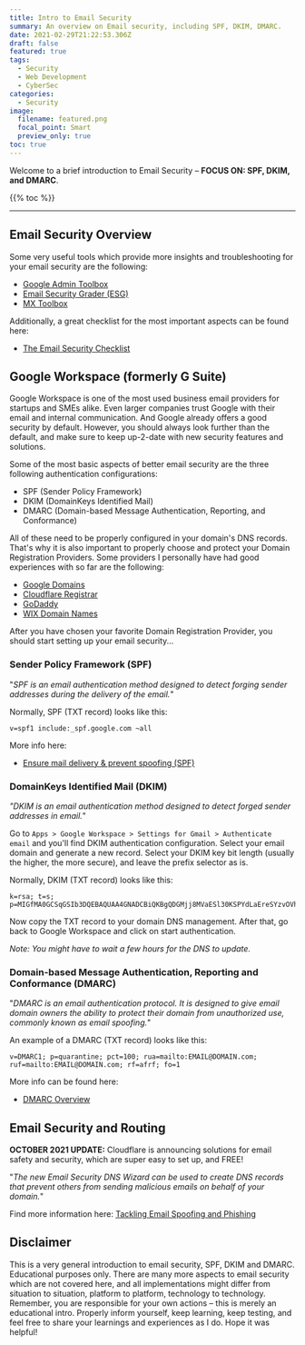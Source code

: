 ```yaml
---
title: Intro to Email Security
summary: An overview on Email security, including SPF, DKIM, DMARC.
date: 2021-02-29T21:22:53.306Z
draft: false
featured: true
tags:
  - Security
  - Web Development
  - CyberSec
categories:
  - Security
image:
  filename: featured.png
  focal_point: Smart
  preview_only: true
toc: true
---
```


Welcome to a brief introduction to Email Security – **FOCUS ON: SPF, DKIM, and DMARC**.

{{% toc %}}

* * *

## Email Security Overview

Some very useful tools which provide more insights and troubleshooting for your email security are the following:

* [Google Admin Toolbox](https://toolbox.googleapps.com/apps/main/)
* [Email Security Grader (ESG)](https://www.emailsecuritygrader.com/)
* [MX Toolbox](https://mxtoolbox.com/)

Additionally, a great checklist for the most important aspects can be found here:

* [The Email Security Checklist](https://www.upguard.com/blog/the-email-security-checklist)


## Google Workspace (formerly G Suite)

Google Workspace is one of the most used business email providers for startups and SMEs alike. Even larger companies trust Google with their email and internal communication. And Google already offers a good security by default. However, you should always look further than the default, and make sure to keep up-2-date with new security features and solutions.

Some of the most basic aspects of better email security are the three following authentication configurations:

* SPF (Sender Policy Framework)
* DKIM (DomainKeys Identified Mail)
* DMARC (Domain-based Message Authentication, Reporting, and Conformance)

All of these need to be properly configured in your domain's DNS records. That's why it is also important to properly choose and protect your Domain Registration Providers. Some providers I personally have had good experiences with so far are the following:

* [Google Domains](https://domains.google/)
* [Cloudflare Registrar](https://www.cloudflare.com/products/registrar/)
* [GoDaddy](https://www.godaddy.com/)
* [WIX Domain Names](https://www.wix.com/domain/names)

After you have chosen your favorite Domain Registration Provider, you should start setting up your email security...


### Sender Policy Framework (SPF)

"_SPF is an email authentication method designed to detect forging sender addresses during the delivery of the email._"

Normally, SPF (TXT record) looks like this:
```
v=spf1 include:_spf.google.com ~all
```

More info here:

* [Ensure mail delivery & prevent spoofing (SPF)](https://support.google.com/a/answer/33786)


### DomainKeys Identified Mail (DKIM)

_"DKIM is an email authentication method designed to detect forged sender addresses in email._"

Go to `Apps > Google Workspace > Settings for Gmail > Authenticate email` and you'll find DKIM authentication configuration. Select your email domain and generate a new record. Select your DKIM key bit length (usually the higher, the more secure), and leave the prefix selector as is.

Normally, DKIM (TXT record) looks like this:
```
k=rsa; t=s; p=MIGfMA0GCSqGSIb3DQEBAQUAA4GNADCBiQKBgQDGMjj8MVaESl30KSPYdLaEreSYzvOVh15u9YKAmTLgk1ecr4BCRq3Vkg3Xa2QrEQWbIvQj9FNqBYOr3XIczzU8gkK5Kh42P4C3DgNiBvlNNk2BlA5ITN/EvVAn/ImjoGq5IrcO+hAj2iSAozYTEpJAKe0NTrj49CIkj5JI6ibyJwIDAQAB
```

Now copy the TXT record to your domain DNS management.
After that, go back to Google Workspace and click on start authentication.

_Note: You might have to wait a few hours for the DNS to update._


### Domain-based Message Authentication, Reporting and Conformance (DMARC)

"_DMARC is an email authentication protocol. It is designed to give email domain owners the ability to protect their domain from unauthorized use, commonly known as email spoofing._"

An example of a DMARC (TXT record) looks like this:
```
v=DMARC1; p=quarantine; pct=100; rua=mailto:EMAIL@DOMAIN.com; ruf=mailto:EMAIL@DOMAIN.com; rf=afrf; fo=1
```

More info can be found here:

* [DMARC Overview](https://dmarc.org/overview/)


## Email Security and Routing

**OCTOBER 2021 UPDATE:** Cloudflare is announcing solutions for email safety and security, which are super easy to set up, and FREE!

"_The new Email Security DNS Wizard can be used to create DNS records that prevent others from sending malicious emails on behalf of your domain._"

Find more information here: [Tackling Email Spoofing and Phishing](https://blog.cloudflare.com/tackling-email-spoofing/)


## Disclaimer

This is a very general introduction to email security, SPF, DKIM and DMARC. Educational purposes only. There are many more aspects to email security which are not covered here, and all implementations might differ from situation to situation, platform to platform, technology to technology. Remember, you are responsible for your own actions – this is merely an educational intro. Properly inform yourself, keep learning, keep testing, and feel free to share your learnings and experiences as I do. Hope it was helpful!
